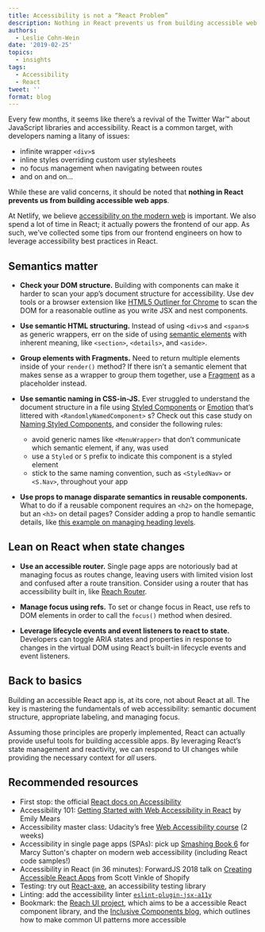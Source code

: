 ```yaml
---
title: Accessibility is not a “React Problem”
description: Nothing in React prevents us from building accessible web apps.
authors:
  - Leslie Cohn-Wein
date: '2019-02-25'
topics:
  - insights
tags:
  - Accessibility
  - React
tweet: ''
format: blog
---
```

Every few months, it seems like there’s a revival of the Twitter War™ about JavaScript libraries and accessibility. React is a common target, with developers naming a litany of issues: 

* infinite wrapper `<div>`s
* inline styles overriding custom user stylesheets
* no focus management when navigating between routes
* and on and on…

While these are valid concerns, it should be noted that **nothing in React prevents us from building accessible web apps**.

At Netlify, we believe [accessibility on the modern web](https://www.netlify.com/blog/2017/05/18/accessibility-on-the-modern-web/) is important. We also spend a lot of time in React; it actually powers the frontend of our app. As such, we’ve collected some tips from our frontend engineers on how to leverage accessibility best practices in React.

## Semantics matter

* **Check your DOM structure.** Building with components can make it harder to scan your app’s document structure for accessibility. Use dev tools or a browser extension like [HTML5 Outliner for Chrome](https://chrome.google.com/webstore/detail/html5-outliner/afoibpobokebhgfnknfndkgemglggomo/) to scan the DOM for a reasonable outline as you write JSX and nest components.



* **Use semantic HTML structuring.** Instead of using `<div>`s and `<span>`s as generic wrappers, err on the side of using [semantic elements](https://developer.mozilla.org/en-US/docs/Glossary/Semantics#Semantic_elements) with inherent meaning, like `<section>`, `<details>`, and `<aside>`.



* **Group elements with Fragments.** Need to return multiple elements inside of your `render()` method? If there isn’t a semantic element that makes sense as a wrapper to group them together, use a [Fragment](https://reactjs.org/docs/fragments.html) as a placeholder instead.



* **Use semantic naming in CSS-in-JS.** Ever struggled to understand the document structure in a file using [Styled Components](https://www.styled-components.com/) or [Emotion](https://emotion.sh/docs/introduction) that’s littered with `<RandomlyNamedComponent>` s? Check out this case study on [Naming Styled Components](https://medium.com/inturn-eng/naming-styled-components-d7097950a245), and consider the following rules:
  * avoid generic names like `<MenuWrapper>` that don’t communicate which semantic element, if any, was used
  * use a `Styled` or `S` prefix to indicate this component is a styled element
  * stick to the same naming convention, such as `<StyledNav>` or `<S.Nav>`, throughout your app



* **Use props to manage disparate semantics in reusable components.** What to do if a reusable component requires an `<h2>` on the homepage, but an `<h3>` on detail pages? Consider adding a prop to handle semantic details, like [this example on managing heading levels](https://medium.com/@Heydon/managing-heading-levels-in-design-systems-18be9a746fa3).

## Lean on React when state changes

* **Use an accessible router.** Single page apps are notoriously bad at managing focus as routes change, leaving users with limited vision lost and confused after a route transition. Consider using a router that has accessibility built in, like [Reach Router](https://reach.tech/router/accessibility).



* **Manage focus using refs.** To set or change focus in React, use refs to DOM elements in order to call the `focus()` method when desired.



* **Leverage lifecycle events and event listeners to react to state.** Developers can toggle ARIA states and properties in response to changes in the virtual DOM using React’s built-in lifecycle events and event listeners.

## Back to basics

Building an accessible React app is, at its core, not about React at all. The key is mastering the fundamentals of web accessibility: semantic document structure, appropriate labeling, and managing focus. 

Assuming those principles are properly implemented, React can actually provide useful tools for building accessible apps. By leveraging React’s state management and reactivity, we can respond to UI changes while providing the necessary context for _all_ users.

## Recommended resources

* First stop: the official [React docs on Accessibility](https://reactjs.org/docs/accessibility.html)
* Accessibility 101: [Getting Started with Web Accessibility in React](https://blog.usejournal.com/getting-started-with-web-accessibility-in-react-9e591fdb0d52) by Emily Mears
* Accessibility master class: Udacity’s free [Web Accessibility course](https://www.udacity.com/course/web-accessibility--ud891) (2 weeks)
* Accessibility in single page apps (SPAs): pick up [Smashing Book 6](https://www.smashingmagazine.com/printed-books/smashing-book-6-new-frontiers-in-web-design/) for Marcy Sutton's chapter on modern web accessibility (including React code samples!)
* Accessibility in React (in 36 minutes): ForwardJS 2018 talk on [Creating Accessible React Apps](https://www.youtube.com/watch?v=9pDr4sBVXUI) from Scott Vinkle of Shopify
* Testing: try out [React-axe](https://github.com/dequelabs/react-axe), an accessibility testing library
* Linting: add the accessibility linter [`eslint-plugin-jsx-a11y`](https://github.com/evcohen/eslint-plugin-jsx-a11y) 
* Bookmark: the [Reach UI project](https://ui.reach.tech/), which aims to be a accessible React component library, and the [Inclusive Components blog](https://inclusive-components.design/), which outlines how to make common UI patterns more accessible
